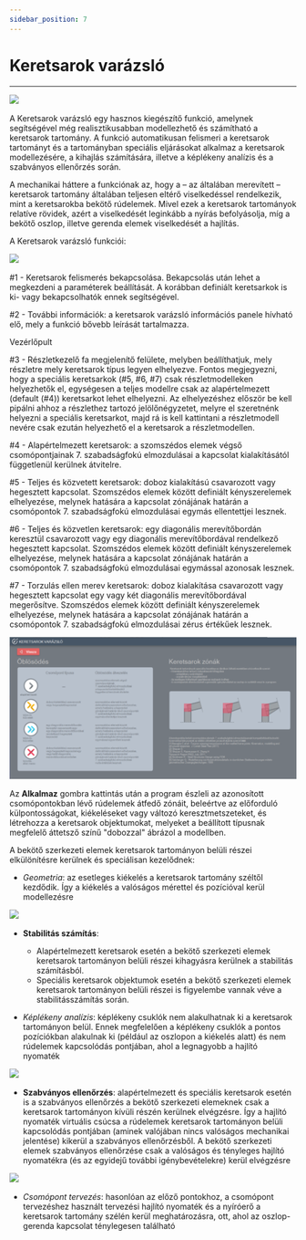 ```yaml
---
sidebar_position: 7
---
```

# Keretsarok varázsló
---
<!-- wp:image {"align":"center","id":34769,"width":447,"height":71,"sizeSlug":"full","linkDestination":"media","className":"is-style-default"} -->

[![](https://consteelsoftware.com/wp-content/uploads/2022/04/tab_keretsarok_varazslo.png)](./img/wp-content-uploads-2022-04-tab_keretsarok_varazslo.png)

<!-- /wp:image -->

<!-- wp:paragraph {"align":"justify"} -->

A Keretsarok varázsló egy hasznos kiegészítő funkció, amelynek segítségével még realisztikusabban modellezhető és számítható a keretsarok tartomány. A funkció automatikusan felismeri a keretsarok tartományt és a tartományban speciális eljárásokat alkalmaz a keretsarok modellezésére, a kihajlás számítására, illetve a képlékeny analízis és a szabványos ellenőrzés során.

<!-- /wp:paragraph -->

<!-- wp:paragraph -->

A mechanikai háttere a funkciónak az, hogy a – az általában merevített – keretsarok tartomány általában teljesen eltérő viselkedéssel rendelkezik, mint a keretsarokba bekötő rúdelemek. Mivel ezek a keretsarok tartományok relatíve rövidek, azért a viselkedését leginkább a nyírás befolyásolja, míg a bekötő oszlop, illetve gerenda elemek viselkedését a hajlítás.

<!-- /wp:paragraph -->

<!-- wp:paragraph -->

A Keretsarok varázsló funkciói:

<!-- /wp:paragraph -->

<!-- wp:image {"align":"left","id":34777,"width":347,"height":298,"sizeSlug":"full","linkDestination":"media","className":"is-style-editorskit-rounded"} -->

[![](https://consteelsoftware.com/wp-content/uploads/2022/04/dial_keretsarok.png)](./img/wp-content-uploads-2022-04-dial_keretsarok.png)

<!-- /wp:image -->

<!-- wp:paragraph {"align":"justify"} -->

\#1 - Keretsarok felismerés bekapcsolása. Bekapcsolás után lehet a megkezdeni a paraméterek beállítását. A korábban definiált keretsarkok is ki- vagy bekapcsolhatók ennek segítségével.

<!-- /wp:paragraph -->

<!-- wp:paragraph {"align":"justify"} -->

\#2 - További információk: a keretsarok varázsló információs panele hívható elő, mely a funkció bővebb leírását tartalmazza.

<!-- /wp:paragraph -->

<!-- wp:paragraph -->

Vezérlőpult

<!-- /wp:paragraph -->

<!-- wp:paragraph {"align":"justify"} -->

\#3 - Részletkezelő fa megjelenítő felülete, melyben beállíthatjuk, mely részletre mely keretsarok típus legyen elhelyezve. Fontos megjegyezni, hogy a speciális keretsarkok (#5, #6, #7) csak részletmodelleken helyezhetők el, egységesen a teljes modellre csak az alapértelmezett (default (#4)) keretsarkot lehet elhelyezni. Az elhelyezéshez először be kell pipálni ahhoz a részlethez tartozó jelölőnégyzetet, melyre el szeretnénk helyezni a speciális keretsarkot, majd rá is kell kattintani a részletmodell nevére csak ezután helyezhető el a keretsarok a részletmodellen.

<!-- /wp:paragraph -->

<!-- wp:paragraph -->

\#4 - Alapértelmezett keretsarok: a szomszédos elemek végső csomópontjainak 7. szabadságfokú elmozdulásai a kapcsolat kialakításától függetlenül kerülnek átvitelre.

<!-- /wp:paragraph -->

<!-- wp:paragraph {"align":"justify"} -->

\#5 - Teljes és közvetett keretsarok: doboz kialakítású csavarozott vagy hegesztett kapcsolat. Szomszédos elemek között definiált kényszerelemek elhelyezése, melynek hatására a kapcsolat zónájának határán a csomópontok 7. szabadságfokú elmozdulásai egymás ellentettjei lesznek.

<!-- /wp:paragraph -->

<!-- wp:paragraph {"align":"justify"} -->

\#6 - Teljes és közvetlen keretsarok: egy diagonális merevítőbordán keresztül csavarozott vagy egy diagonális merevítőbordával rendelkező hegesztett kapcsolat. Szomszédos elemek között definiált kényszerelemek elhelyezése, melynek hatására a kapcsolat zónájának határán a csomópontok 7. szabadságfokú elmozdulásai egymással azonosak lesznek.

<!-- /wp:paragraph -->

<!-- wp:paragraph {"align":"justify"} -->

\#7 - Torzulás ellen merev keretsarok: doboz kialakítása csavarozott vagy hegesztett kapcsolat egy vagy két diagonális merevítőbordával megerősítve. Szomszédos elemek között definiált kényszerelemek elhelyezése, melynek hatására a kapcsolat zónájának határán a csomópontok 7. szabadságfokú elmozdulásai zérus értékűek lesznek.

<!-- /wp:paragraph -->

<!-- wp:image {"align":"center","id":34785,"sizeSlug":"large","linkDestination":"media","className":"is-style-editorskit-rounded"} -->

[![](./img/wp-content-uploads-2022-04-dial_keretsarok_info-1024x507.png)](https://consteelsoftware.com/wp-content/uploads/2022/04/dial_keretsarok_info.png)

<!-- /wp:image -->

<!-- wp:paragraph {"align":"justify"} -->

Az **Alkalmaz** gombra kattintás után a program észleli az azonosított csomópontokban lévő rúdelemek átfedő zónáit, beleértve az előforduló külpontosságokat, kiékeléseket vagy változó keresztmetszeteket, és létrehozza a keretsarok objektumokat, melyeket a beállított típusnak megfelelő áttetsző színű "dobozzal" ábrázol a modellben.

<!-- /wp:paragraph -->

<!-- wp:paragraph -->

A bekötő szerkezeti elemek keretsarok tartományon belüli részei elkülönítésre kerülnek és speciálisan kezelődnek:

<!-- /wp:paragraph -->

<!-- wp:list -->

- _Geometria_: az esetleges kiékelés a keretsarok tartomány széltől kezdődik. Így a kiékelés a valóságos mérettel és pozícióval kerül modellezésre

<!-- /wp:list -->

<!-- wp:image {"align":"center","id":34793,"width":341,"height":264,"sizeSlug":"full","linkDestination":"media","className":"is-style-editorskit-rounded"} -->

[![](https://consteelsoftware.com/wp-content/uploads/2022/04/scr_keretsarok_kiekeles.png)](./img/wp-content-uploads-2022-04-scr_keretsarok_kiekeles.png)

<!-- /wp:image -->

<!-- wp:list -->

- **Stabilitás számítás**:

  - Alapértelmezett keretsarok esetén a bekötő szerkezeti elemek keretsarok tartományon belüli részei kihagyásra kerülnek a stabilitás számításból.
  - Speciális keretsarok objektumok esetén a bekötő szerkezeti elemek keretsarok tartományon belüli részei is figyelembe vannak véve a stabilitásszámítás során.

- _Képlékeny analízis_: képlékeny csuklók nem alakulhatnak ki a keretsarok tartományon belül. Ennek megfelelően a képlékeny csuklók a pontos pozíciókban alakulnak ki (például az oszlopon a kiékelés alatt) és nem rúdelemek kapcsolódás pontjában, ahol a legnagyobb a hajlító nyomaték

<!-- /wp:list -->

<!-- wp:image {"align":"center","id":8850,"width":344,"height":240,"sizeSlug":"full","linkDestination":"media"} -->

[![](https://consteelsoftware.com/wp-content/uploads/2021/04/6-7-Plasic-analysis.png)](./img/wp-content-uploads-2021-04-6-7-Plasic-analysis.png)

<!-- /wp:image -->

<!-- wp:list -->

- **Szabványos ellenőrzés**: alapértelmezett és speciális keretsarok esetén is a szabványos ellenőrzés a bekötő szerkezeti elemeknek csak a keretsarok tartományon kívüli részén kerülnek elvégzésre. Így a hajlító nyomaték virtuális csúcsa a rúdelemek keretsarok tartományon belüli kapcsolódás pontjában (aminek valójában nincs valóságos mechanikai jelentése) kikerül a szabványos ellenőrzésből. A bekötő szerkezeti elemek szabványos ellenőrzése csak a valóságos és tényleges hajlító nyomatékra (és az egyidejű további igénybevételekre) kerül elvégzésre

<!-- /wp:list -->

<!-- wp:image {"align":"center","id":8857,"width":383,"height":275,"sizeSlug":"full","linkDestination":"media"} -->

[![](https://consteelsoftware.com/wp-content/uploads/2021/04/6-7-Global-checks.png)](./img/wp-content-uploads-2021-04-6-7-Global-checks.png)

<!-- /wp:image -->

<!-- wp:list -->

- _Csomópont tervezés_: hasonlóan az előző pontokhoz, a csomópont tervezéshez használt tervezési hajlító nyomaték és a nyíróerő a keretsarok tartomány szélén kerül meghatározásra, ott, ahol az oszlop-gerenda kapcsolat ténylegesen található

<!-- /wp:list -->
